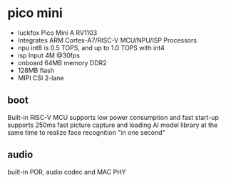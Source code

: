 # pico mini

* luckfox  Pico Mini A RV1103
* Integrates ARM Cortex-A7/RISC-V MCU/NPU/ISP Processors
* npu int8 is 0.5 TOPS, and up to 1.0 TOPS with int4
* isp Input 4M @30fps 
* onboard 64MB memory DDR2
* 128MB flash
* MIPI CSI 2-lane

## boot
Built-in RISC-V MCU supports low power consumption and fast start-up
supports 250ms fast picture capture and loading AI model library at the same time to realize face recognition "in one second"

## audio
 built-in POR, audio codec and MAC PHY
